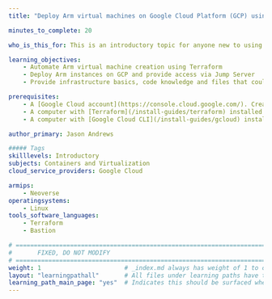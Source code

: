 ```yaml
---
title: "Deploy Arm virtual machines on Google Cloud Platform (GCP) using Terraform"

minutes_to_complete: 20

who_is_this_for: This is an introductory topic for anyone new to using Arm virtual machines in the Google Cloud Platform (GCP)

learning_objectives:
    - Automate Arm virtual machine creation using Terraform
    - Deploy Arm instances on GCP and provide access via Jump Server
    - Provide infrastructure basics, code knowledge and files that could help with future learning paths

prerequisites:
    - A [Google Cloud account](https://console.cloud.google.com/). Create an account if needed.
    - A computer with [Terraform](/install-guides/terraform) installed.
    - A computer with [Google Cloud CLI](/install-guides/gcloud) installed.

author_primary: Jason Andrews

##### Tags
skilllevels: Introductory
subjects: Containers and Virtualization
cloud_service_providers: Google Cloud

armips:
    - Neoverse
operatingsystems:
    - Linux
tools_software_languages:
    - Terraform
    - Bastion

# ================================================================================
#       FIXED, DO NOT MODIFY
# ================================================================================
weight: 1                       # _index.md always has weight of 1 to order correctly
layout: "learningpathall"       # All files under learning paths have this same wrapper
learning_path_main_page: "yes"  # Indicates this should be surfaced when looking for related content. Only set for _index.md of learning path content.
---
```

